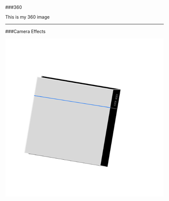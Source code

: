 ###360

This is my 360 image
<script src="//360.vizor.io/scripts/embed.js" data-vizorurl="https://360.vizor.io/embed/v/j3do" ></script>

***

###Camera Effects

![filter](ps4.png?raw=true "Optional Title")





